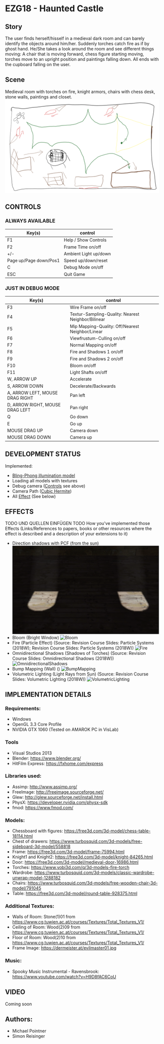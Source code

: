 # EZG18 - Haunted Castle
## Story
The user finds herself/hisself in a medieval dark room and can barely identify the objects around him/her. Suddenly torches catch fire as if by ghost hand. He/She takes a look around the room and see different things moving: A chair that is moving forward, chess figure starting moving, torches move to an upright position and paintings falling down. All ends with the cupboard falling on the user.

## Scene
Medieval room with torches on fire, knight armors, chairs with chess desk, stone walls, paintings and closet.
![overview](images/overview.png)

## CONTROLS

### ALWAYS AVAILABLE

Key(s) | control 
--- | --- 
F1 | Help / Show Controls
F2 | Frame Time on/off
+/- | Ambient Light up/down
Page up/Page down/Pos1 | Speed up/down/reset
C| Debug Mode on/off
ESC | Quit Game

### JUST IN DEBUG MODE

Key(s) | control 
--- | --- 
F3 | Wire Frame on/off
F4 | Textur-Sampling-Quality: Nearest Neighbor/Bilinear
F5 | Mip Mapping-Quality: Off/Nearest Neighbor/Linear
F6 | Viewfrustum-Culling on/off
F7 | Normal Mapping on/off
F8 | Fire and Shadows 1 on/off
F9 | Fire and Shadows 2 on/off
F10 | Bloom on/off
F11 | Light Shafts on/off
W, ARROW UP | Accelerate
S, ARROW DOWN | Decelerate/Backwards
A, ARROW LEFT, MOUSE DRAG RIGHT | Pan left
D, ARROW RIGHT, MOUSE DRAG LEFT | Pan right
Q | Go down
E | Go up
MOUSE DRAG UP | Camera down
MOUSE DRAG DOWN | Camera up

## DEVELOPMENT STATUS
Implemented:
- [Bling-Phong illumination model](https://en.wikipedia.org/wiki/Blinn%E2%80%93Phong_shading_model)
- Loading all models with textures
- Debug camera ([Controls](#CONTROLS) see above)
- Camera Path ([Cubic Hermite](https://en.wikipedia.org/wiki/Cubic_Hermite_spline))
- All [Effect](#EFFECTS) (See below)

## EFFECTS
TODO UND QUELLEN EINFÜGEN
TODO How you've implemented those Effects (Links/References to papers, books or other resources where the effect is described and a description of your extensions to it)
- Direction shadows with PCF (from the sun)
![DirectionShadows](images/DirectionShadows.png)
- Bloom (Bright Window)
![Bloom](images/Bloom.png)
- Fire (Particle Effect) (Source: Revision Course Slides: Particle Systems (2018W); Revision Course Slides: Particle Systems (2018W))
![Fire](images/Fire.png)
- Omnidirectional Shadows (Shadows of Torches) (Source: Revision Course Slides: Omnidirectional Shadows (2018W))
![OmnidirectionalShadows](images/OmnidirectionalShadows.png)
- Bump Mapping (Wall) ()
![BumpMapping](images/BumpMapping.png)
- Volumetric Lighting (Light Rays from Sun) (Source: Revision Course Slides: Volumetric Lighting (2018W))
![VolumetricLighting](images/VolumetricLighting.png)

## IMPLEMENTATION DETAILS
### Requirements:
- Windows
- OpenGL 3.3 Core Profile
- NVIDIA GTX 1060 (Tested on AMAROK PC in VisLab)

### Tools
- Visual Studios 2013
- Blender: https://www.blender.org/
- HitFilm Express: https://fxhome.com/express

### Libraries used:
- Assimp: http://www.assimp.org/
- FreeImage: http://freeimage.sourceforge.net/
- Glew: http://glew.sourceforge.net/install.html
- PhysX: https://developer.nvidia.com/physx-sdk
- fmod: https://www.fmod.com/

### Models:
- Chessboard with figures: https://free3d.com/3d-model/chess-table-18114.html
- Chest of drawers: https://www.turbosquid.com/3d-models/free-sideboard-3d-model/558818
- Frame: https://free3d.com/3d-model/frame-75994.html
- Knight1 and Knight2: https://free3d.com/3d-model/knight-84265.html
- Door: https://free3d.com/3d-model/medieval-door-16986.html
- Torches: https://www.yobi3d.com/q/3d-models-fire-torch
- Wardrobe: https://www.turbosquid.com/3d-models/classic-wardrobe-unwrap-model-1288182
- Chairs: https://www.turbosquid.com/3d-models/free-wooden-chair-3d-model/791045
- Table: https://free3d.com/3d-model/round-table-928375.html

### Additional Textures:
- Walls of Room: Stone(1)01 from https://www.cg.tuwien.ac.at/courses/Textures/Total_Textures_V1/
- Ceiling of Room: Wood(2)09 from https://www.cg.tuwien.ac.at/courses/Textures/Total_Textures_V1/
- Floor of Room: Wood(2)10 from https://www.cg.tuwien.ac.at/courses/Textures/Total_Textures_V1/
- Frame Image: https://dermeister.at/evilmaster01.jpg

### Music:
- Spooky Music Instrumental - Ravensbrook: https://www.youtube.com/watch?v=H9D8fAC6CoU

## VIDEO
Coming soon

## Authors:
* Michael Pointner
* Simon Reisinger
